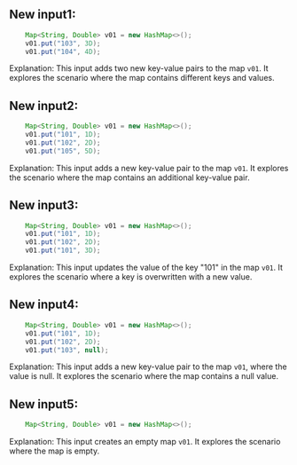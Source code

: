 ## New input1:
```java
    Map<String, Double> v01 = new HashMap<>();
    v01.put("103", 3D);
    v01.put("104", 4D);
```
Explanation: This input adds two new key-value pairs to the map `v01`. It explores the scenario where the map contains different keys and values.

## New input2:
```java
    Map<String, Double> v01 = new HashMap<>();
    v01.put("101", 1D);
    v01.put("102", 2D);
    v01.put("105", 5D);
```
Explanation: This input adds a new key-value pair to the map `v01`. It explores the scenario where the map contains an additional key-value pair.

## New input3:
```java
    Map<String, Double> v01 = new HashMap<>();
    v01.put("101", 1D);
    v01.put("102", 2D);
    v01.put("101", 3D);
```
Explanation: This input updates the value of the key "101" in the map `v01`. It explores the scenario where a key is overwritten with a new value.

## New input4:
```java
    Map<String, Double> v01 = new HashMap<>();
    v01.put("101", 1D);
    v01.put("102", 2D);
    v01.put("103", null);
```
Explanation: This input adds a new key-value pair to the map `v01`, where the value is null. It explores the scenario where the map contains a null value.

## New input5:
```java
    Map<String, Double> v01 = new HashMap<>();
```
Explanation: This input creates an empty map `v01`. It explores the scenario where the map is empty.